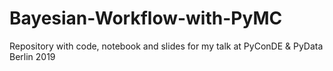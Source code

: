 # Bayesian-Workflow-with-PyMC
Repository with code, notebook and slides for my talk at PyConDE &amp; PyData Berlin 2019
